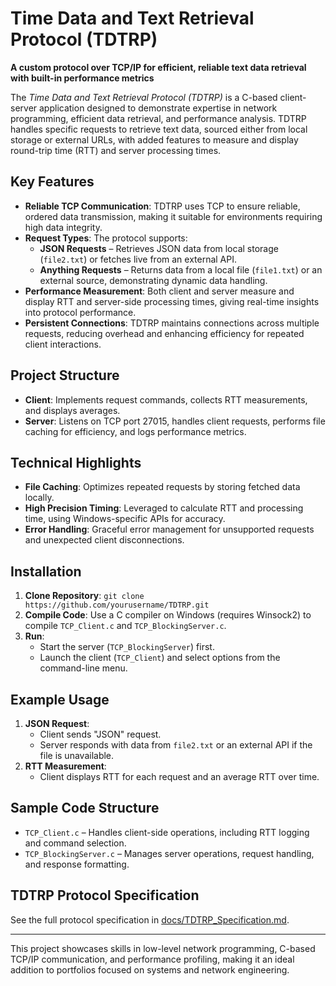 # Time Data and Text Retrieval Protocol (TDTRP)

**A custom protocol over TCP/IP for efficient, reliable text data retrieval with built-in performance metrics**

The *Time Data and Text Retrieval Protocol (TDTRP)* is a C-based client-server application designed to demonstrate expertise in network programming, efficient data retrieval, and performance analysis. TDTRP handles specific requests to retrieve text data, sourced either from local storage or external URLs, with added features to measure and display round-trip time (RTT) and server processing times.

## Key Features
- **Reliable TCP Communication**: TDTRP uses TCP to ensure reliable, ordered data transmission, making it suitable for environments requiring high data integrity.
- **Request Types**: The protocol supports:
  - **JSON Requests** – Retrieves JSON data from local storage (`file2.txt`) or fetches live from an external API.
  - **Anything Requests** – Returns data from a local file (`file1.txt`) or an external source, demonstrating dynamic data handling.
- **Performance Measurement**: Both client and server measure and display RTT and server-side processing times, giving real-time insights into protocol performance.
- **Persistent Connections**: TDTRP maintains connections across multiple requests, reducing overhead and enhancing efficiency for repeated client interactions.

## Project Structure
- **Client**: Implements request commands, collects RTT measurements, and displays averages.
- **Server**: Listens on TCP port 27015, handles client requests, performs file caching for efficiency, and logs performance metrics.

## Technical Highlights
- **File Caching**: Optimizes repeated requests by storing fetched data locally.
- **High Precision Timing**: Leveraged to calculate RTT and processing time, using Windows-specific APIs for accuracy.
- **Error Handling**: Graceful error management for unsupported requests and unexpected client disconnections.

## Installation
1. **Clone Repository**: `git clone https://github.com/yourusername/TDTRP.git`
2. **Compile Code**: Use a C compiler on Windows (requires Winsock2) to compile `TCP_Client.c` and `TCP_BlockingServer.c`.
3. **Run**:
   - Start the server (`TCP_BlockingServer`) first.
   - Launch the client (`TCP_Client`) and select options from the command-line menu.

## Example Usage
1. **JSON Request**:
   - Client sends "JSON" request.
   - Server responds with data from `file2.txt` or an external API if the file is unavailable.
2. **RTT Measurement**:
   - Client displays RTT for each request and an average RTT over time.

## Sample Code Structure
- `TCP_Client.c` – Handles client-side operations, including RTT logging and command selection.
- `TCP_BlockingServer.c` – Manages server operations, request handling, and response formatting.

## TDTRP Protocol Specification
See the full protocol specification in [docs/TDTRP_Specification.md](docs/TDTRP_Specification.md).

---

This project showcases skills in low-level network programming, C-based TCP/IP communication, and performance profiling, making it an ideal addition to portfolios focused on systems and network engineering.
